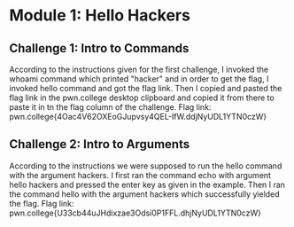 # Module 1: Hello Hackers
## Challenge 1: Intro to Commands
According to the instructions given for the first challenge, I invoked the whoami command which printed "hacker" and in order to get the flag, I invoked hello command and got the flag link. Then I copied and pasted the flag link in the pwn.college desktop clipboard and copied it from there to paste it in tn the flag column of the challenge.
Flag link: pwn.college{4Oac4V62OXEoGJupvsy4QEL-IfW.ddjNyUDL1YTN0czW}
## Challenge 2: Intro to Arguments
According to the instructions we were supposed to run the hello command with the argument hackers. I first ran the command echo with argument hello hackers and pressed the enter key as given in the example. Then I ran the command hello with the argument hackers which successfully yielded the flag.
Flag link: pwn.college{U33cb44uJHdixzae3Odsi0P1FFL.dhjNyUDL1YTN0czW}
